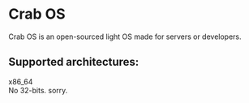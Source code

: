 # Crab OS
Crab OS is an open-sourced light OS made for servers or developers.

## Supported architectures:
x86_64<br>
No 32-bits. sorry.
